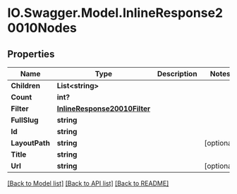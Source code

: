 # IO.Swagger.Model.InlineResponse20010Nodes
## Properties

Name | Type | Description | Notes
------------ | ------------- | ------------- | -------------
**Children** | **List&lt;string&gt;** |  | 
**Count** | **int?** |  | 
**Filter** | [**InlineResponse20010Filter**](InlineResponse20010Filter.md) |  | 
**FullSlug** | **string** |  | 
**Id** | **string** |  | 
**LayoutPath** | **string** |  | [optional] 
**Title** | **string** |  | 
**Url** | **string** |  | [optional] 

[[Back to Model list]](../README.md#documentation-for-models) [[Back to API list]](../README.md#documentation-for-api-endpoints) [[Back to README]](../README.md)

